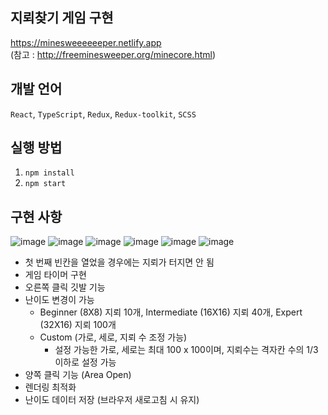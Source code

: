 ## 지뢰찾기 게임 구현
https://minesweeeeeeper.netlify.app <br/>
(참고 : http://freeminesweeper.org/minecore.html)

## 개발 언어
`React`, `TypeScript`, `Redux`, `Redux-toolkit`, `SCSS`

## 실행 방법
1. `npm install`
2. `npm start`

## 구현 사항
![image](https://github.com/user-attachments/assets/9629fa63-9b93-46f0-8607-4bf21099a24d)
![image](https://github.com/user-attachments/assets/314fdd0e-e120-4087-b30f-2e1835b8382f)
![image](https://github.com/user-attachments/assets/aa032599-fdd9-4edb-a600-ebf798f1b4b4)
![image](https://github.com/user-attachments/assets/71c46ef3-29b5-45d8-ac86-82ae39b237fb)
![image](https://github.com/user-attachments/assets/05b5a856-6110-4ff9-a6b3-84df3bb1df2d)
![image](https://github.com/user-attachments/assets/fa05b809-4e9c-400e-85c3-355c2902126f)

- 첫 번째 빈칸을 열었을 경우에는 지뢰가 터지면 안 됨
- 게임 타이머 구현
- 오른쪽 클릭 깃발 기능
- 난이도 변경이 가능
    - Beginner (8X8) 지뢰 10개, Intermediate (16X16) 지뢰 40개, Expert (32X16) 지뢰 100개
    - Custom (가로, 세로, 지뢰 수 조정 가능)
        - 설정 가능한 가로, 세로는 최대 100 x 100이며, 지뢰수는 격자칸 수의 1/3 이하로 설정 가능
- 양쪽 클릭 기능 (Area Open)
- 렌더링 최적화
- 난이도 데이터 저장 (브라우저 새로고침 시 유지)
